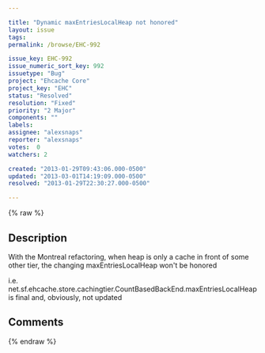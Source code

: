 ```yaml
---

title: "Dynamic maxEntriesLocalHeap not honored"
layout: issue
tags: 
permalink: /browse/EHC-992

issue_key: EHC-992
issue_numeric_sort_key: 992
issuetype: "Bug"
project: "Ehcache Core"
project_key: "EHC"
status: "Resolved"
resolution: "Fixed"
priority: "2 Major"
components: ""
labels: 
assignee: "alexsnaps"
reporter: "alexsnaps"
votes:  0
watchers: 2

created: "2013-01-29T09:43:06.000-0500"
updated: "2013-03-01T14:19:09.000-0500"
resolved: "2013-01-29T22:30:27.000-0500"

---
```




{% raw %}



## Description

<div markdown="1" class="description">

With the Montreal refactoring, when heap is only a cache in front of some other tier, the changing maxEntriesLocalHeap won't be honored 

i.e. net.sf.ehcache.store.cachingtier.CountBasedBackEnd.maxEntriesLocalHeap is final and, obviously, not updated

</div>

## Comments



{% endraw %}
